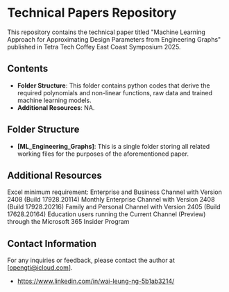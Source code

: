 # Technical Papers Repository

This repository contains the technical paper titled "Machine Learning Approach for Approximating Design Parameters from Engineering Graphs" published in Tetra Tech Coffey East Coast Symposium 2025.

## Contents
- **Folder Structure**: This folder contains python codes that derive the required polynomials and non-linear functions, raw data and trained machine learning models.
- **Additional Resources**: NA.

## Folder Structure
- **[ML_Engineering_Graphs]**: This is a single folder storing all related working files for the purposes of the aforementioned paper.

## Additional Resources
Excel minimum requirement:
Enterprise and Business Channel with Version 2408 (Build 17928.20114)
Monthly Enterprise Channel with Version 2408 (Build 17928.20216)​​​
Family and Personal Channel with Version 2405 (Build 17628.20164)
Education users running the Current Channel (Preview) through the Microsoft 365 Insider Program

## Contact Information
For any inquiries or feedback, please contact the author at [opengti@icloud.com].
- https://www.linkedin.com/in/wai-leung-ng-5b1ab3214/
